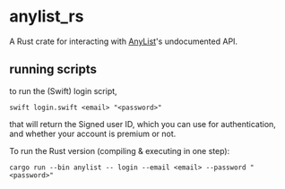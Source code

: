 # anylist_rs

A Rust crate for interacting with [AnyList](https://www.anylist.com/)'s undocumented API.

## running scripts

to run the (Swift) login script,

```fish
swift login.swift <email> "<password>"
```

that will return the Signed user ID, which you can use for authentication, and whether your account is premium or not.

To run the Rust version (compiling & executing in one step):

```fish
cargo run --bin anylist -- login --email <email> --password "<password>"
```
